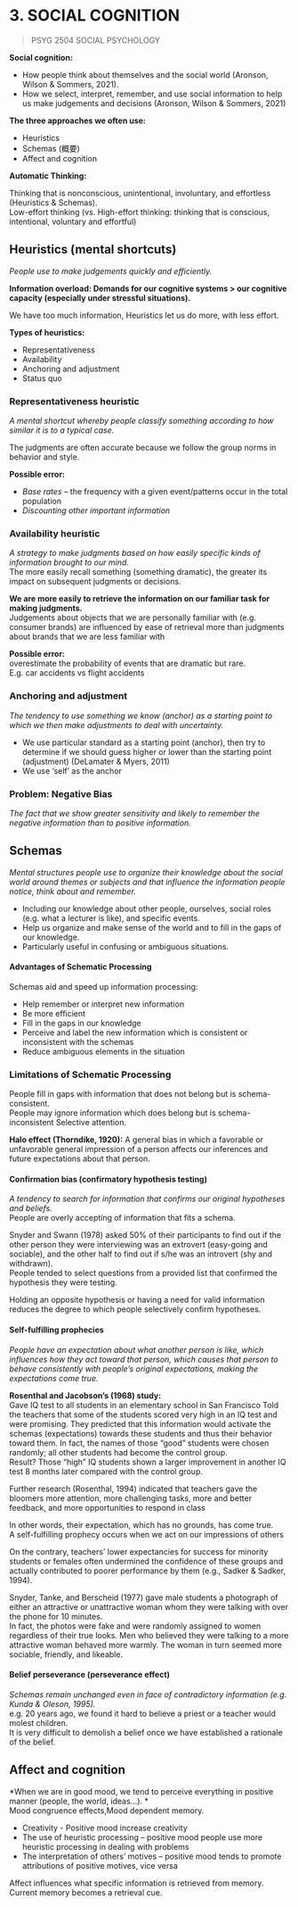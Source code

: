 # 3. SOCIAL COGNITION

> PSYG 2504 SOCIAL PSYCHOLOGY

**Social cognition:**  

- How people think about themselves and the social world (Aronson, Wilson & Sommers, 2021).  
- How we select, interpret, remember, and use social information to help us make judgements and decisions (Aronson, Wilson & Sommers, 2021)

**The three approaches we often use:**

- Heuristics
- Schemas (概要)
- Affect and cognition

**Automatic Thinking:**

Thinking that is nonconscious, unintentional, involuntary, and effortless (Heuristics & Schemas).  
Low-effort thinking (vs. High-effort thinking: thinking that is conscious, intentional, voluntary and effortful)

## Heuristics (mental shortcuts)

*People use to make judgements quickly and efficiently.*

**Information overload: Demands for our cognitive systems > our cognitive capacity (especially under stressful situations).**

We have too much information, Heuristics let us do more, with less effort.

**Types of heuristics:**

- Representativeness 
- Availability 
- Anchoring and adjustment
- Status quo

### Representativeness heuristic

*A mental shortcut whereby people classify something according to how similar it is to a typical case.*

The judgments are often accurate because we follow the group norms in behavior and style.

**Possible error:** 

- *Base rates* – the frequency with a given event/patterns occur in the total population
- *Discounting other important information*

### Availability heuristic

*A strategy to make judgments based on how *easily* specific kinds of information brought to our mind.*  
The more easily recall something (something dramatic), the greater its impact on subsequent judgments or decisions.

**We are more easily to retrieve the information on our familiar task for making judgments.**  
Judgements about objects that we are personally familiar with (e.g. consumer brands) are influenced by ease of retrieval more than judgments about brands that we are less familiar with 

**Possible error:**  
overestimate the probability of events that are dramatic but rare.  
E.g. car accidents vs flight accidents

### Anchoring and adjustment

*The tendency to use something we know (anchor) as a starting point to which we then make adjustments to deal with uncertainty.*

- We use particular standard as a starting point (anchor), then try to determine if we should guess higher or lower than the starting point (adjustment) (DeLamater & Myers, 2011)
- We use ‘self’ as the anchor

### Problem: Negative Bias

*The fact that we show greater sensitivity and likely to remember the negative information than to positive information.*

## Schemas

*Mental structures people use to organize their knowledge about the social world around themes or subjects and that influence the information people notice, think about and remember.*

- Including our knowledge about other people, ourselves, social roles (e.g. what a lecturer is like), and specific events.
- Help us organize and make sense of the world and to fill in the gaps of our knowledge.
- Particularly useful in confusing or ambiguous situations.

#### Advantages of Schematic Processing

Schemas aid and speed up information processing:

- Help remember or interpret new information
- Be more efficient
- Fill in the gaps in our knowledge
- Perceive and label the new information which is consistent or inconsistent with the schemas
- Reduce ambiguous elements in the situation

### Limitations of Schematic Processing

People fill in gaps with information that does not belong but is schema-consistent.  
People may ignore information which does belong but is schema-inconsistent 
Selective attention.

**Halo effect (Thorndike, 1920):** A general bias in which a favorable or unfavorable general impression of a person affects our inferences and future expectations about that person.

#### Confirmation bias (confirmatory hypothesis testing)

*A tendency to search for information that confirms our original hypotheses and beliefs.*  
People are overly accepting of information that fits a schema.

Snyder and Swann (1978) asked 50% of their participants to find out if the other person they were interviewing was an extrovert (easy-going and sociable), and the other half to find out if s/he was an introvert (shy and withdrawn).  
People tended to select questions from a provided list that confirmed the hypothesis they were testing.

Holding an opposite hypothesis or having a need for valid information reduces the degree to which people selectively confirm hypotheses.

#### Self-fulfilling prophecies

*People have an expectation about what another person is like, which influences how they act toward that person, which causes that person to behave consistently with people’s original expectations, making the expectations come true.*

**Rosenthal and Jacobson’s (1968) study:**  
Gave IQ test to all students in an elementary school in San Francisco
Told the teachers that some of the students scored very high in an IQ test and were promising.
They predicted that this information would activate the schemas (expectations) towards these students and thus their behavior toward them.
In fact, the names of those “good” students were chosen randomly; all other students had become the control group.  
Result?
Those “high” IQ students shown a larger improvement in another IQ test 8 months later compared with the control group.

Further research (Rosenthal, 1994) indicated that teachers gave the bloomers more attention, more challenging tasks, more and better feedback, and more opportunities to respond in class

In other words, their expectation, which has no grounds, has come true.  
A self-fulfilling prophecy occurs when we act on our impressions of others

On the contrary, teachers’ lower expectancies for success for minority students or females often undermined the confidence of these groups and actually contributed to poorer performance by them (e.g., Sadker & Sadker, 1994).

Snyder, Tanke, and Berscheid (1977) gave male students a photograph of either an attractive or unattractive woman whom they were talking with over the phone for 10 minutes.  
In fact, the photos were fake and were randomly assigned to women regardless of their true looks.
Men who believed they were talking to a more attractive woman behaved more warmly. The woman in turn seemed more sociable, friendly, and likeable.

#### Belief perseverance (perseverance effect)

*Schemas remain unchanged even in face of contradictory information (e.g. Kunda & Oleson, 1995).*  
e.g. 20 years ago, we found it hard to believe a priest or a teacher would molest children.  
It is very difficult to demolish a belief once we have established a rationale of the belief.

## Affect and cognition

*When we are in good mood, we tend to perceive everything in positive manner (people, the world, ideas…). *  
Mood congruence effects,Mood dependent memory.

- Creativity - Positive mood increase creativity
- The use of heuristic processing – positive mood people use more heuristic processing in dealing with problems
- The interpretation of others’ motives – positive mood tends to promote attributions of positive motives, vice versa

Affect influences what specific information is retrieved from memory.
Current memory becomes a retrieval cue.